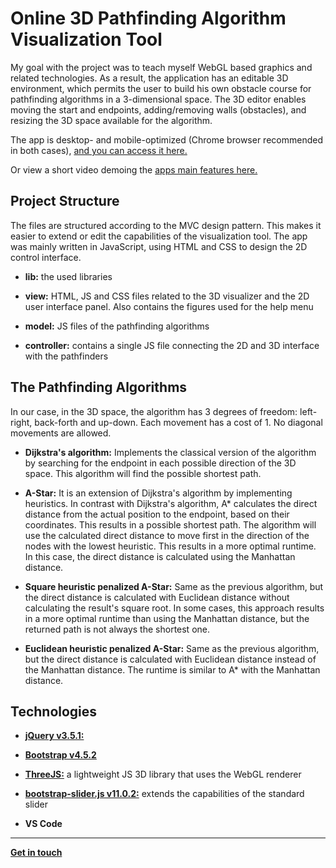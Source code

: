 # Online 3D Pathfinding Algorithm Visualization Tool

My goal with the project was to teach myself WebGL based graphics and related technologies. As a result, the application has an editable 3D environment, which permits the user to build his own obstacle course for pathfinding algorithms in a 3-dimensional space. The 3D editor enables moving the start and endpoints, adding/removing walls (obstacles), and resizing the 3D space available for the algorithm.

The app is desktop- and mobile-optimized (Chrome browser recommended in both cases), [and you can access it here.](https://mzsoltmolnar.github.io/Visualization-tool-for-3D-pathfinding-algorithms/)

Or view a short video demoing the [apps main features here.](https://www.youtube.com/watch?v=W9REW3eIVRQ)

## Project Structure
The files are structured according to the MVC design pattern. This makes it easier to extend or edit the capabilities of the visualization tool. The app was mainly written in JavaScript, using HTML and CSS to design the 2D control interface.

- **lib:** the used libraries

- **view:** HTML, JS and CSS files related to the 3D visualizer and the 2D user interface panel. Also contains the figures used for the help menu

- **model:** JS files of the pathfinding algorithms

- **controller:** contains a single JS file connecting the 2D and 3D interface with the pathfinders

## The Pathfinding Algorithms

In our case, in the 3D space, the algorithm has 3 degrees of freedom: left-right, back-forth and up-down. Each movement has a cost&nbsp;of&nbsp;1. No diagonal movements are allowed.

- **Dijkstra's algorithm:** Implements the classical version of the algorithm by searching for the endpoint in each possible direction of the 3D space. This algorithm will find the possible shortest path.

- **A-Star:** It is an extension of Dijkstra's algorithm by implementing heuristics. In contrast with Dijkstra's algorithm, A* calculates the direct distance from the actual position to the endpoint, based on their coordinates. This results in a possible shortest path. The algorithm will use the calculated direct distance to move first in the direction of the nodes with the lowest heuristic. This results in a more optimal runtime. In this case, the direct distance is calculated using the Manhattan distance.

- **Square heuristic penalized A-Star:** Same as the previous algorithm, but the direct distance is calculated with Euclidean distance without calculating the result's square root. In some cases, this approach results in a more optimal runtime than using the Manhattan distance, but the returned path is not always the shortest one.

- **Euclidean heuristic penalized A-Star:** Same as the previous algorithm, but the direct distance is calculated with Euclidean distance instead of the Manhattan distance. The runtime is similar to A* with the Manhattan distance.


## Technologies

- [**jQuery v3.5.1:**](https://jquery.com/)

- [**Bootstrap v4.5.2**](https://getbootstrap.com/)

-  [**ThreeJS:**](https://threejs.org/) a lightweight JS 3D library that uses the WebGL renderer

- [**bootstrap-slider.js v11.0.2:**](http://seiyria.com/bootstrap-slider/) extends the capabilities of the standard slider

- **VS Code**
---

[**Get in touch**](https://mzsoltmolnar.github.io/)
